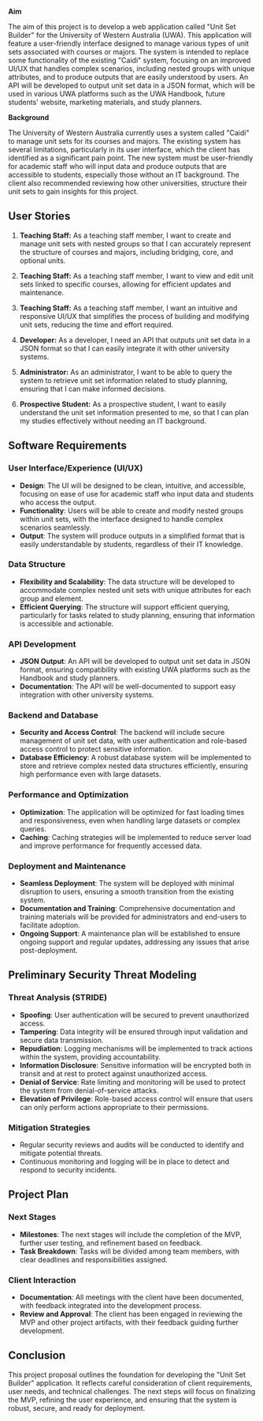**Aim**

The aim of this project is to develop a web application called "Unit Set Builder" for the University of Western Australia (UWA). This application will feature a user-friendly interface designed to manage various types of unit sets associated with courses or majors. The system is intended to replace some functionality of the existing "Caidi" system, focusing on an improved UI/UX that handles complex scenarios, including nested groups with unique attributes, and to produce outputs that are easily understood by users. An API will be developed to output unit set data in a JSON format, which will be used in various UWA platforms such as the UWA Handbook, future students' website, marketing materials, and study planners.

**Background**

The University of Western Australia currently uses a system called "Caidi" to manage unit sets for its courses and majors. The existing system has several limitations, particularly in its user interface, which the client has identified as a significant pain point. The new system must be user-friendly for academic staff who will input data and produce outputs that are accessible to students, especially those without an IT background. The client also recommended reviewing how other universities, structure their unit sets to gain insights for this project.

**User Stories**
----------------

1.  **Teaching Staff:** As a teaching staff member, I want to create and manage unit sets with nested groups so that I can accurately represent the structure of courses and majors, including bridging, core, and optional units.

2.  **Teaching Staff:** As a teaching staff member, I want to view and edit unit sets linked to specific courses, allowing for efficient updates and maintenance.

3.  **Teaching Staff:** As a teaching staff member, I want an intuitive and responsive UI/UX that simplifies the process of building and modifying unit sets, reducing the time and effort required.

4.  **Developer:** As a developer, I need an API that outputs unit set data in a JSON format so that I can easily integrate it with other university systems.

5.  **Administrator:** As an administrator, I want to be able to query the system to retrieve unit set information related to study planning, ensuring that I can make informed decisions.

6.  **Prospective Student:** As a prospective student, I want to easily understand the unit set information presented to me, so that I can plan my studies effectively without needing an IT background.

**Software Requirements**
-------------------------

### **User Interface/Experience (UI/UX)**

-   **Design**: The UI will be designed to be clean, intuitive, and accessible, focusing on ease of use for academic staff who input data and students who access the output.
-   **Functionality**: Users will be able to create and modify nested groups within unit sets, with the interface designed to handle complex scenarios seamlessly.
-   **Output**: The system will produce outputs in a simplified format that is easily understandable by students, regardless of their IT knowledge.

### **Data Structure**

-   **Flexibility and Scalability**: The data structure will be developed to accommodate complex nested unit sets with unique attributes for each group and element.
-   **Efficient Querying**: The structure will support efficient querying, particularly for tasks related to study planning, ensuring that information is accessible and actionable.

### **API Development**

-   **JSON Output**: An API will be developed to output unit set data in JSON format, ensuring compatibility with existing UWA platforms such as the Handbook and study planners.
-   **Documentation**: The API will be well-documented to support easy integration with other university systems.

### **Backend and Database**

-   **Security and Access Control**: The backend will include secure management of unit set data, with user authentication and role-based access control to protect sensitive information.
-   **Database Efficiency**: A robust database system will be implemented to store and retrieve complex nested data structures efficiently, ensuring high performance even with large datasets.

### **Performance and Optimization**

-   **Optimization**: The application will be optimized for fast loading times and responsiveness, even when handling large datasets or complex queries.
-   **Caching**: Caching strategies will be implemented to reduce server load and improve performance for frequently accessed data.

### **Deployment and Maintenance**

-   **Seamless Deployment**: The system will be deployed with minimal disruption to users, ensuring a smooth transition from the existing system.
-   **Documentation and Training**: Comprehensive documentation and training materials will be provided for administrators and end-users to facilitate adoption.
-   **Ongoing Support**: A maintenance plan will be established to ensure ongoing support and regular updates, addressing any issues that arise post-deployment.

**Preliminary Security Threat Modeling**
----------------------------------------

### **Threat Analysis (STRIDE)**

-   **Spoofing**: User authentication will be secured to prevent unauthorized access.
-   **Tampering**: Data integrity will be ensured through input validation and secure data transmission.
-   **Repudiation**: Logging mechanisms will be implemented to track actions within the system, providing accountability.
-   **Information Disclosure**: Sensitive information will be encrypted both in transit and at rest to protect against unauthorized access.
-   **Denial of Service**: Rate limiting and monitoring will be used to protect the system from denial-of-service attacks.
-   **Elevation of Privilege**: Role-based access control will ensure that users can only perform actions appropriate to their permissions.

### **Mitigation Strategies**

-   Regular security reviews and audits will be conducted to identify and mitigate potential threats.
-   Continuous monitoring and logging will be in place to detect and respond to security incidents.

**Project Plan**
----------------

### **Next Stages**

-   **Milestones**: The next stages will include the completion of the MVP, further user testing, and refinement based on feedback.
-   **Task Breakdown**: Tasks will be divided among team members, with clear deadlines and responsibilities assigned.

### **Client Interaction**

-   **Documentation**: All meetings with the client have been documented, with feedback integrated into the development process.
-   **Review and Approval**: The client has been engaged in reviewing the MVP and other project artifacts, with their feedback guiding further development.

**Conclusion**
--------------

This project proposal outlines the foundation for developing the "Unit Set Builder" application. It reflects careful consideration of client requirements, user needs, and technical challenges. The next steps will focus on finalizing the MVP, refining the user experience, and ensuring that the system is robust, secure, and ready for deployment.